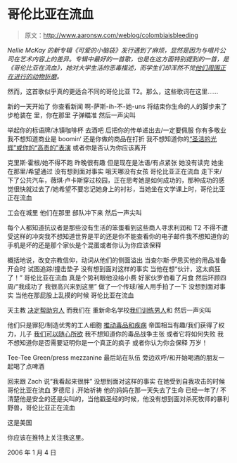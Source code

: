 # 哥伦比亚在流血

> 原文：<http://www.aaronsw.com/weblog/colombiaisbleeding>

*Nellie McKay 的新专辑《可爱的小脑袋》*发行遇到了麻烦，显然是因为与唱片公司在艺术内容上的差异。专辑中最好的一首歌，也是在这方面特别提到的一首，是《哥伦比亚在流血》，她对大学生活的恶毒描述，而学生们却浑然不觉[他们周围正在进行的动物折磨](http://www.columbiacruelty.com/)。**

然而，这首歌似乎真的更适合不同的哥伦比亚 T2。那么，这些歌词在这里……

新的一天开始了
你查看新闻
啊-萨斯-ih-不-她-uns
将结束你生命的人的脚步来了
步枪装在
里，你在那里
子弹瞄准
然后一声尖叫

举起你的标语牌/冰镇咖啡杯
去酒吧
后把你的传单递出去/一定要佩服
你有多敬业
我不想知道商业是 boomin‘
还是你做的商品在打折
我不想知道你的[“圣洁的光辉”或你的“高贵的”表演](http://www.thirdworldtraveler.com/Haiti/NoblePhase_GHRTT.html)
或者你是否认为你应该离开

克里斯·霍根/她不得不跑
昨晚很有趣
但是现在是法语/有点紧张
她没有读完
她坐在那里/希望通过
没有想到面对事实
哦天哪没有女孩
哥伦比亚正在流血
走下来/ 下了公共汽车，薇琪·卢卡斯穿过校园，正在思考她是如何成功的，那种成功的感觉很快就过去了/她希望不要忘记她身上的衬衫，当她坐在文学课上时，哥伦比亚正在流血

工会在城里
他们在那里
部队冲下来
然后一声尖叫

每个人都知道抗议者是那些没有生活的笨蛋看到这些商人寻求利润和 T2 不得不遭受这样的冲突我不想知道世界是平的还是你不能查看你的电子邮件我不想知道你的手机是坏的还是那个家伙是个混蛋或者你认为你应该保释

概括地说，改变宗教信仰，动词从他们的侧面溢出
当查尔斯·伊思买他的用品准备开会时
试图追踪/撞击垫子
没有想到面对这样的事实
当他在想“伙计，这太疯狂了！”
哥伦比亚在流血
真是个势利眼他没给小费
好家伙罗伯看了月食
然后环顾四周/“我成功了
我很高兴来到这里”
做了一个传球/被人用手拍了一下
没想到面对事实
当他在那屁股上乱摸的时候
哥伦比亚在流血

天主教
[决定帮助穷人](http://en.wikipedia.org/wiki/Liberation_theology)
而我们在
重新命名学校[我们训练男人](http://www.soaw.org/)和
然后一声尖叫

他们只是罪犯/制造优秀的工人细胞
[推动毒品和疾病](http://www.chomsky.info/interviews/20020208.htm)
帝国相当有趣/我们获得了权力，儿子
[我们可以随心所欲](http://www.afn.org/~iguana/archives/2003_11/20031112.html)
我不想知道你的毒品战争主张
或者它将如何失败
我不想知道你是否需要证明你是一个真正的疯子
或者你认为你会保释
万岁！

Tee-Tee Green/press mezzanine
最后站在队伍
旁边欢呼/和开始喝酒的朋友一起喝了点啤酒

回来跟 Zach 说“我看起来很胖”
没想到面对这样的事实
在她受到自我攻击的时候
哥伦比亚在流血
罗德尼 j .开始祈祷
他的妈妈在那一天失去了生命
已经一年了/ 不清楚他是安全的还是尖叫的，当他戳圣经的时候，他没有想到面对杀死牧师的暴利野兽，哥伦比亚正在流血

这是美国

你应该在推特上关注我这里。

2006 年 1 月 4 日